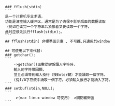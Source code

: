     ### fflush(stdin)
    ```
    是一个计算机专业术语，
    功能是清空输入缓冲区，通常是为了确保不影响后面的数据读取
    （例如在读完一个字符串后紧接着又要读取一个字符，
    此时应该先执行fflush(stdin);。
    ```
    ## fflush(stdin) 非標準函示庫 , 不可攜,只適用於window 
    
    ## 可使用以下來代替:
    ### getchar();
    ```
        ->getchar()函數從鍵盤讀入字符時，
        輸入的字符帶回顯，
        並且必須等到輸入換行（按Enter鍵）才能讀取一個字符。
        (從I/O字符流中讀取一個字符，必須輸入換行才能讀入字符。
    ```
    ### setbuf(stdin,NULL);
    ```
        ->(mac linux window 可使用) ->關閉緩衝區
    ```
   
